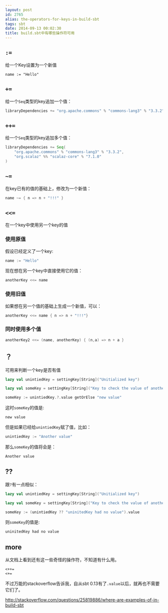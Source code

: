 ```yaml
---
layout: post
id: 2765
alias: the-operators-for-keys-in-build-sbt
tags: sbt
date: 2014-09-13 00:02:30
title: build.sbt中有哪些操作符可用
---
```


## `:=`

给一个Key设置为一个新值

    name := "Hello"

## `+=`

给一个`Seq`类型的key追加一个值：

```scala
libraryDependencies += "org.apache.commons" % "commons-lang3" % "3.3.2"
```

## `++=`

给一个`Seq`类型的key追加多个值：

```scala
libraryDependencies += Seq(
    "org.apache.commons" % "commons-lang3" % "3.3.2",
    "org.scalaz" %% "scalaz-core" % "7.1.0"
)
```


## `~=`

在key已有的值的基础上，修改为一个新值：

```scala
name ~= { n => n + "!!!" }
```

## `<<=`

在一个key中使用另一个key的值

### 使用原值

假设已经定义了一个key:

```scala
name := "Hello" 
```

现在想在另一个key中直接使用它的值：

```scala
anotherKey <<= name
```

### 使用旧值

如果想在另一个值的基础上生成一个新值，可以：

```scala
anotherKey <<= name { n => n + "!!!"}
```

### 同时使用多个值

```scala
anotherKey2 <<= (name, anotherKey) { (n,a) => n + a }
```

## ？

可用来判断一个key是否有值

```scala
lazy val unintiedKey = settingKey[String]("Unitialized key")

lazy val someKey = settingKey[String]("Key to check the value of another")

someKey := unintiedKey.?.value getOrElse "new value"
```

这时`someKey`的值是:

    new value

但是如果已经给`unintiedKey`赋了值，比如：

```scala
unintiedKey := "Another value"
```

那么`someKey`的值将会是：

    Another value

## ??

跟`?`有一点相似：

```scala
lazy val unintiedKey = settingKey[String]("Unitialized key")

lazy val someKey = settingKey[String]("Key to check the value of another")

someKey := (unintiedKey ?? "uninitedKey had no value").value
```

则`someKey`的值是:

    uninitedKey had no value

## more

从文档上看到还有这一些奇怪的操作符，不知道有什么用。

    <++=
    <+=

不过万能的stackoverflow告诉我，自从sbt 0.13有了`.value`以后，就再也不需要它们了。

<http://stackoverflow.com/questions/25819886/where-are-examples-of-in-build-sbt>
